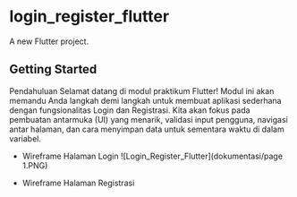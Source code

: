 # login_register_flutter

A new Flutter project.

## Getting Started

Pendahuluan 
Selamat datang di modul praktikum Flutter! Modul ini akan memandu Anda langkah
demi langkah untuk membuat aplikasi sederhana dengan fungsionalitas Login dan Registrasi.
Kita akan fokus pada pembuatan antarmuka (UI) yang menarik, validasi input
pengguna, navigasi antar halaman, dan cara menyimpan data untuk sementara waktu di
dalam variabel.

- Wireframe Halaman Login
![Login_Register_Flutter](dokumentasi/page 1.PNG)

- Wireframe Halaman Registrasi
